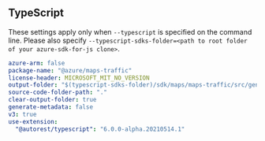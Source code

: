 ## TypeScript

These settings apply only when `--typescript` is specified on the command line.
Please also specify `--typescript-sdks-folder=<path to root folder of your azure-sdk-for-js clone>`.

``` yaml $(typescript)
azure-arm: false
package-name: "@azure/maps-traffic"
license-header: MICROSOFT_MIT_NO_VERSION
output-folder: "$(typescript-sdks-folder)/sdk/maps/maps-traffic/src/generated"
source-code-folder-path: "."
clear-output-folder: true
generate-metadata: false
v3: true
use-extension:
  "@autorest/typescript": "6.0.0-alpha.20210514.1"
```
